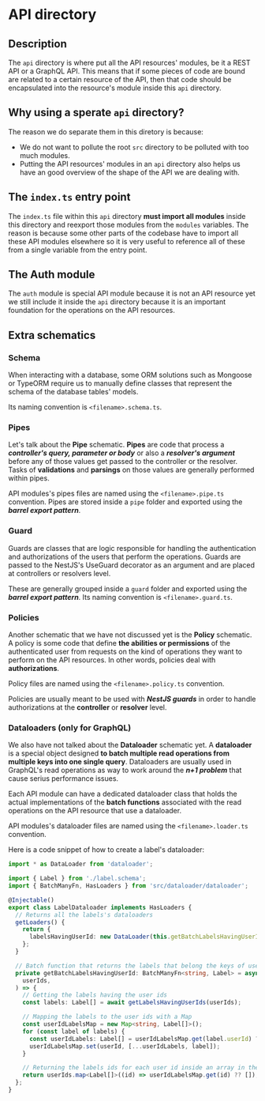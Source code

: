 # API directory

## Description

The `api` directory is where put all the API resources' modules, be it a REST API or a GraphQL API. This means that if some pieces of code are bound are related to a certain resource of the API, then that code should be encapsulated into the resource's module inside this `api` directory.

## Why using a sperate `api` directory?

The reason we do separate them in this diretory is because:

- We do not want to pollute the root `src` directory to be polluted with too much modules.
- Putting the API resources' modules in an `api` directory also helps us have an good overview of the shape of the API we are dealing with.

## The `index.ts` entry point

The `index.ts` file within this `api` directory **must import all modules** inside this directory and reexport those modules from the `modules` variables. The reason is because some other parts of the codebase have to import all these API modules elsewhere so it is very useful to reference all of these from a single variable from the entry point.

## The Auth module

The `auth` module is special API module because it is not an API resource yet we still include it inside the `api` directory because it is an important foundation for the operations on the API resources.

## Extra schematics

### Schema

When interacting with a database, some ORM solutions such as Mongoose or TypeORM require us to manually define classes that represent the schema of the database tables' models.

Its naming convention is `<filename>.schema.ts`.

### Pipes

Let's talk about the **Pipe** schematic. **Pipes** are code that process a **_controller's query, parameter or body_** or also a **_resolver's argument_** before any of those values get passed to the controller or the resolver. Tasks of **validations** and **parsings** on those values are generally performed within pipes.

API modules's pipes files are named using the `<filename>.pipe.ts` convention. Pipes are stored inside a `pipe` folder and exported using the **_barrel export pattern_**.

### Guard

Guards are classes that are logic responsible for handling the authentication and authorizations of the users that perform the operations. Guards are passed to the NestJS's UseGuard decorator as an argument and are placed at controllers or resolvers level.

These are generally grouped inside a `guard` folder and exported using the **_barrel export pattern_**. Its naming convention is `<filename>.guard.ts`.

### Policies

Another schematic that we have not discussed yet is the **Policy** schematic. A policy is some code that define **the abilities or permissions** of the authenticated user from requests on the kind of operations they want to perform on the API resources. In other words, policies deal with **authorizations**.

Policy files are named using the `<filename>.policy.ts` convention.

Policies are usually meant to be used with **_NestJS guards_** in order to handle authorizations at the **controller** or **resolver** level.

### Dataloaders (only for GraphQL)

We also have not talked about the **Dataloader** schematic yet. A **dataloader** is a special object designed **to batch multiple read operations from multiple keys into one single query**. Dataloaders are usually used in GraphQL's read operations as way to work around the **_n+1 problem_** that cause serius performance issues.

Each API module can have a dedicated dataloader class that holds the actual implementations of the **batch functions** associated with the read operations on the API resource that use a dataloader.

API modules's dataloader files are named using the `<filename>.loader.ts` convention.

Here is a code snippet of how to create a label's dataloader:

```typescript
import * as DataLoader from 'dataloader';

import { Label } from './label.schema';
import { BatchManyFn, HasLoaders } from 'src/dataloader/dataloader';

@Injectable()
export class LabelDataloader implements HasLoaders {
  // Returns all the labels's dataloaders
  getLoaders() {
    return {
      labelsHavingUserId: new DataLoader(this.getBatchLabelsHavingUserId),
    };
  }

  // Batch function that returns the labels that belong the keys of user ids
  private getBatchLabelsHavingUserId: BatchManyFn<string, Label> = async (
    userIds,
  ) => {
    // Getting the labels having the user ids
    const labels: Label[] = await getLabelsHavingUserIds(userIds);

    // Mapping the labels to the user ids with a Map
    const userIdLabelsMap = new Map<string, Label[]>();
    for (const label of labels) {
      const userIdLabels: Label[] = userIdLabelsMap.get(label.userId) ?? [];
      userIdLabelsMap.set(userId, [...userIdLabels, label]);
    }

    // Returning the labels ids for each user id inside an array in the same order as the provided user ids
    return userIds.map<Label[]>((id) => userIdLabelsMap.get(id) ?? []);
  };
}
```
